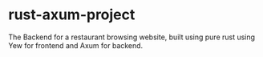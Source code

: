 # rust-axum-project

The Backend for a restaurant browsing website, built using pure rust using Yew for frontend and Axum for backend.
